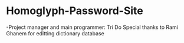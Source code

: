 # Homoglyph-Password-Site
-Project manager and main programmer: Tri Do
Special thanks to Rami Ghanem for editting dictionary database
